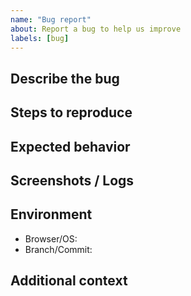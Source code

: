 ```yaml
---
name: "Bug report"
about: Report a bug to help us improve
labels: [bug]
---
```


## Describe the bug

## Steps to reproduce

## Expected behavior

## Screenshots / Logs

## Environment
- Browser/OS:
- Branch/Commit:

## Additional context
